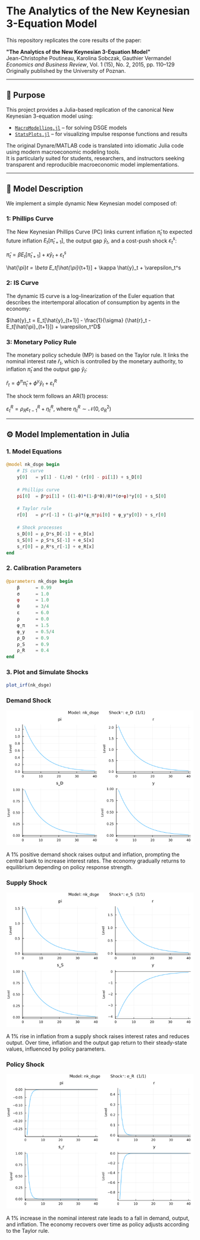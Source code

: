 # The Analytics of the New Keynesian 3-Equation Model

This repository replicates the core results of the paper:

**"The Analytics of the New Keynesian 3-Equation Model"**  
Jean-Christophe Poutineau, Karolina Sobczak, Gauthier Vermandel  
_Economics and Business Review_, Vol. 1 (15), No. 2, 2015, pp. 110–129  
Originally published by the University of Poznan.

---

## 📌 Purpose

This project provides a Julia-based replication of the canonical New Keynesian 3-equation model using:

- [`MacroModelling.jl`](https://github.com/IMFS-MMB/MacroModelling.jl) – for solving DSGE models
- [`StatsPlots.jl`](https://github.com/JuliaPlots/StatsPlots.jl) – for visualizing impulse response functions and results

The original Dynare/MATLAB code is translated into idiomatic Julia code using modern macroeconomic modeling tools.  
It is particularly suited for students, researchers, and instructors seeking transparent and reproducible macroeconomic model implementations.

---

## 📘 Model Description

We implement a simple dynamic New Keynesian model composed of:

### 1: Phillips Curve

The New Keynesian Phillips Curve (PC) links current inflation $\hat{\pi}_t$ to expected future inflation $E_t[\hat{\pi}_{t+1}]$, the output gap $\hat{y}_t$, and a cost-push shock $\varepsilon_t^s$:

$\hat{\pi}_t = \beta E_t[\hat{\pi}_{t+1}] + \kappa \hat{y}_t + \varepsilon_t^s$

\hat{\pi}_t = \beta E_t[\hat{\pi}_{t+1}] + \kappa \hat{y}_t + \varepsilon_t^s


### 2: IS Curve

The dynamic IS curve is a log-linearization of the Euler equation that describes the intertemporal allocation of consumption by agents in the economy:

$\hat{y}_t = E_t[\hat{y}_{t+1}] - \frac{1}{\sigma} (\hat{r}_t - E_t[\hat{\pi}_{t+1}]) + \varepsilon_t^D$

### 3: Monetary Policy Rule

The monetary policy schedule (MP) is based on the Taylor rule. It links the nominal interest rate $\hat{r}_t$, which is controlled by the monetary authority, to inflation $\hat{\pi}_t$ and the output gap $\hat{y}_t$:

$\hat{r}_t = \phi^{\pi} \hat{\pi}_t + \phi^{y} \hat{y}_t + \varepsilon_t^R$

The shock term follows an AR(1) process:

$\varepsilon_t^R = \rho_R \varepsilon_{t-1}^R + \eta_t^R$, where $\eta_t^R \sim \mathcal{N}(0, \sigma_R^2)$

---

## ⚙️ Model Implementation in Julia

### 1. Model Equations

```julia
@model nk_dsge begin
    # IS curve
    y[0]   = y[1] - (1/σ) * (r[0] - pi[1]) + s_D[0]

    # Phillips curve
    pi[0]  = β*pi[1] + ((1-θ)*(1-β*θ)/θ)*(σ+φ)*y[0] + s_S[0]

    # Taylor rule
    r[0]   = ρ*r[-1] + (1-ρ)*(φ_π*pi[0] + φ_y*y[0]) + s_r[0]

    # Shock processes
    s_D[0] = ρ_D*s_D[-1] + e_D[x]
    s_S[0] = ρ_S*s_S[-1] + e_S[x]
    s_r[0] = ρ_R*s_r[-1] + e_R[x]
end
```

### 2. Calibration Parameters 

```julia
@parameters nk_dsge begin
    β      = 0.99
    σ      = 1.0
    φ      = 1.0
    θ      = 3/4
    ε      = 6.0
    ρ      = 0.0
    φ_π    = 1.5
    φ_y    = 0.5/4
    ρ_D    = 0.9
    ρ_S    = 0.9
    ρ_R    = 0.4
end
```
### 3. Plot and Simulate Shocks 
```julia
plot_irf(nk_dsge)
```

### Demand Shock
![Demand Shock](irf_baseline_D.png)

A 1% positive demand shock raises output and inflation, prompting the central bank to increase interest rates. The economy gradually returns to equilibrium depending on policy response strength.

### Supply Shock
![Supply Shock](irf_baseline_S.png)

A 1% rise in inflation from a supply shock raises interest rates and reduces output. Over time, inflation and the output gap return to their steady-state values, influenced by policy parameters.

### Policy Shock
![Policy Shock](irf_baseline_R.png)

A 1% increase in the nominal interest rate leads to a fall in demand, output, and inflation. The economy recovers over time as policy adjusts according to the Taylor rule.

